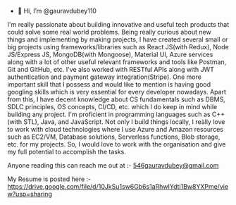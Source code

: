 - 👋 Hi, I’m @gauravdubey110

I'm really passionate about building innovative and useful tech products that could solve some real world problems. Being really curious about new things and implementing by making projects, I have created several small or big projects using frameworks/libraries such as React JS(with Redux), Node JS/Express JS, MongoDB(with Mongoose), Material UI, Azure services along with a lot of other useful relevant frameworks and tools like Postman, Git and GitHub, etc. 
I've also worked with RESTful APIs along with JWT authentication and payment gateway integration(Stripe). 
One more important skill that I possess and would like to mention is having good googling skills which is very essential for every developer nowadays. Apart from this, I have decent knowledge about CS fundamentals such as DBMS, SDLC principles, OS concepts, CI/CD, etc. which I do keep in mind while building any project. 
I'm proficient in programming languages such as C++(with STL), Java, and JavaScript. Not only I build things locally, I really love to work with cloud technologies where I use Azure and Amazon resources such as EC2/VM, Database solutions, Serverless functions, Blob storage, etc. for my projects. 
So, I would love to work with the organisation and give my full potential to accomplish the tasks.

Anyone reading this can reach me out at :- 546gauravdubey@gmail.com


My Resume is posted here :- https://drive.google.com/file/d/10JkSu1sw6Gb6s1aRhwIYdti1Bw8YXPme/view?usp=sharing


<!---
gauravdubey110/gauravdubey110 is a ✨ special ✨ repository because its `README.md` (this file) appears on your GitHub profile.
You can click the Preview link to take a look at your changes.
--->
